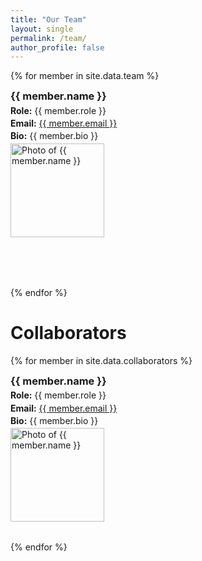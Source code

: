 ```yaml
---
title: "Our Team"
layout: single
permalink: /team/
author_profile: false
---
```



{% for member in site.data.team %}
<div class="member-card" style="margin-bottom: 5rem;">
  <div class="member-info">
    <h3 style="margin: 0 0 0.3rem 0;">{{ member.name }}</h3>
    <p style="margin: 0.2rem 0;"><strong>Role:</strong> {{ member.role }}</p>
    <p style="margin: 0.2rem 0;"><strong>Email:</strong> <a href="mailto:{{ member.email }}">{{ member.email }}</a></p>
    <p style="margin: 0.2rem 0;"><strong>Bio:</strong> {{ member.bio }}</p>
  </div>
  <img src="{{ member.photo }}" alt="Photo of {{ member.name }}" width="150" height="150" />
</div>
{% endfor %}


# Collaborators
{% for member in site.data.collaborators %}
<div class="member-card" style="margin-bottom: 2rem;">
  <div class="member-info">
    <h3 style="margin: 0 0 0.3rem 0;">{{ member.name }}</h3>
    <p style="margin: 0.2rem 0;"><strong>Role:</strong> {{ member.role }}</p>
    <p style="margin: 0.2rem 0;"><strong>Email:</strong> <a href="mailto:{{ member.email }}">{{ member.email }}</a></p>
    <p style="margin: 0.2rem 0;"><strong>Bio:</strong> {{ member.bio }}</p>
  </div>
  <img src="{{ member.photo }}" alt="Photo of {{ member.name }}" width="150" height="150" />
</div>
{% endfor %}


